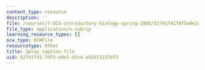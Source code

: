 ```yaml
---
content_type: resource
description: ''
file: /courses/7-014-introductory-biology-spring-2005/52741f417df5e0e1d3c4a42d71157af3_5W4EnYzNRdA.srt
file_type: application/x-subrip
learning_resource_types: []
ocw_type: OCWFile
resourcetype: Other
title: 3play caption file
uid: 52741f41-7df5-e0e1-d3c4-a42d71157af3
---
```

